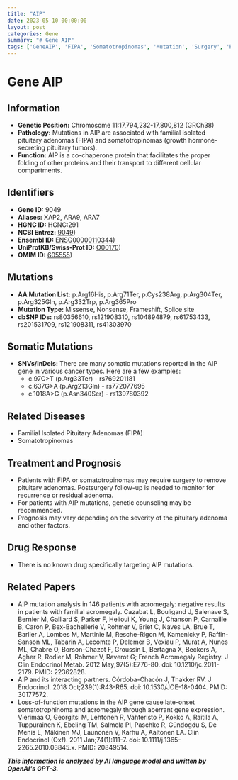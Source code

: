 ```yaml
---
title: "AIP"
date: 2023-05-10 00:00:00
layout: post
categories: Gene
summary: "# Gene AIP"
tags: ['GeneAIP', 'FIPA', 'Somatotropinomas', 'Mutation', 'Surgery', 'Prognosis', 'GeneticCounseling', 'DrugResponse']
---
```


# Gene AIP

## Information
- **Genetic Position:** Chromosome 11:17,794,232-17,800,812 (GRCh38)
- **Pathology:** Mutations in AIP are associated with familial isolated pituitary adenomas (FIPA) and somatotropinomas (growth hormone-secreting pituitary tumors).
- **Function:** AIP is a co-chaperone protein that facilitates the proper folding of other proteins and their transport to different cellular compartments.

## Identifiers
- **Gene ID:** 9049
- **Aliases:** XAP2, ARA9, ARA7
- **HGNC ID:** HGNC:291
- **NCBI Entrez:** [9049](https://www.ncbi.nlm.nih.gov/gene/9049))
- **Ensembl ID:** [ENSG00000110344](https://www.ensembl.org/Homo_sapiens/Gene/Summary?db=core;g=ENSG00000110344;r=11:17794232-17800812))
- **UniProtKB/Swiss-Prot ID:** [O00170](https://www.uniprot.org/uniprot/O00170))
- **OMIM ID:** [605555](https://www.omim.org/entry/605555))

## Mutations
- **AA Mutation List:** p.Arg16His, p.Arg71Ter, p.Cys238Arg, p.Arg304Ter, p.Arg325Gln, p.Arg332Trp, p.Arg365Pro
- **Mutation Type:** Missense, Nonsense, Frameshift, Splice site
- **dbSNP IDs:** rs80356610, rs121908310, rs104894879, rs61753433, rs201531709, rs121908311, rs41303970

## Somatic Mutations
- **SNVs/InDels:** There are many somatic mutations reported in the AIP gene in various cancer types. Here are a few examples:
    - c.97C>T (p.Arg33Ter) - rs769201181
    - c.637G>A (p.Arg213Gln) - rs772077695
    - c.1018A>G (p.Asn340Ser) - rs139780392
    
## Related Diseases
- Familial Isolated Pituitary Adenomas (FIPA)
- Somatotropinomas

## Treatment and Prognosis
- Patients with FIPA or somatotropinomas may require surgery to remove pituitary adenomas. Postsurgery follow-up is needed to monitor for recurrence or residual adenoma.
- For patients with AIP mutations, genetic counseling may be recommended.
- Prognosis may vary depending on the severity of the pituitary adenoma and other factors.

## Drug Response
- There is no known drug specifically targeting AIP mutations.

## Related Papers
- AIP mutation analysis in 146 patients with acromegaly: negative results in patients with familial acromegaly. Cazabat L, Bouligand J, Salenave S, Bernier M, Gaillard S, Parker F, Helioui K, Young J, Chanson P, Carnaille B, Caron P, Bex-Bachellerie V, Rohmer V, Briet C, Naves LA, Brue T, Barlier A, Lombes M, Martinie M, Resche-Rigon M, Kamenicky P, Raffin-Sanson ML, Tabarin A, Lecomte P, Delemer B, Vexiau P, Murat A, Nunes ML, Chabre O, Borson-Chazot F, Groussin L, Bertagna X, Beckers A, Agher R, Rodier M, Rohmer V, Raverot G; French Acromegaly Registry. J Clin Endocrinol Metab. 2012 May;97(5):E776-80. doi: 10.1210/jc.2011-2179. PMID: 22362828.
- AIP and its interacting partners. Córdoba-Chacón J, Thakker RV. J Endocrinol. 2018 Oct;239(1):R43-R65. doi: 10.1530/JOE-18-0404. PMID: 30177572.
- Loss-of-function mutations in the AIP gene cause late-onset somatotrophinoma and acromegaly through aberrant gene expression. Vierimaa O, Georgitsi M, Lehtonen R, Vahteristo P, Kokko A, Raitila A, Tuppurainen K, Ebeling TM, Salmela PI, Paschke R, Gündogdu S, De Menis E, Mäkinen MJ, Launonen V, Karhu A, Aaltonen LA. Clin Endocrinol (Oxf). 2011 Jan;74(1):111-7. doi: 10.1111/j.1365-2265.2010.03845.x. PMID: 20849514.

**_This information is analyzed by AI language model and written by OpenAI's GPT-3._**